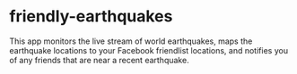 friendly-earthquakes
====================

This app monitors the live stream of world earthquakes, maps the earthquake locations to your Facebook friendlist locations, and notifies you of any friends that are near a recent earthquake.